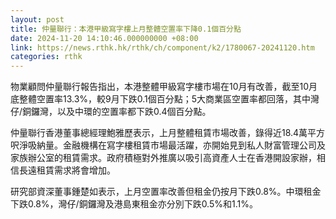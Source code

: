 ```yaml
---
layout: post
title: 仲量聯行：本港甲級寫字樓上月整體空置率下降0.1個百分點
date: 2024-11-20 14:10:46.000000000 +08:00
link: https://news.rthk.hk/rthk/ch/component/k2/1780067-20241120.htm
categories: rthk
---
```


物業顧問仲量聯行報告指出，本港整體甲級寫字樓市場在10月有改善，截至10月底整體空置率13.3%，較9月下跌0.1個百分點；5大商業區空置率都回落，其中灣仔/銅鑼灣，以及中環的空置率都下跌0.4個百分點。

仲量聯行香港董事總經理鮑雅歷表示，上月整體租賃市場改善，錄得近18.4萬平方呎淨吸納量。金融機構在寫字樓租賃市場最活躍，亦開始見到私人財富管理公司及家族辦公室的租賃需求。政府積極對外推廣以吸引高資產人士在香港開設家辦，相信長遠租賃需求將會增加。

研究部資深董事鍾楚如表示，上月空置率改善但租金仍按月下跌0.8%。中環租金下跌0.8%，灣仔/銅鑼灣及港島東租金亦分別下跌0.5%和1.1%。
